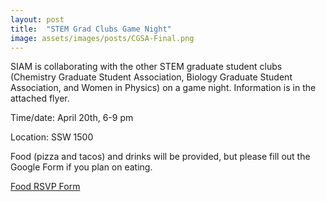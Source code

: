 ```yaml
---
layout: post
title:  "STEM Grad Clubs Game Night"
image: assets/images/posts/CGSA-Final.png
---
```


SIAM is collaborating with the other STEM graduate student clubs (Chemistry Graduate Student Association, Biology Graduate Student Association, and Women in Physics) on a game night. Information is in the attached flyer.

Time/date: April 20th, 6-9 pm

Location: SSW 1500

Food (pizza and tacos) and drinks will be provided, but please fill out the Google Form if you plan on eating.

[Food RSVP Form](https://forms.gle/UvCDY2D25Se2yAms8)